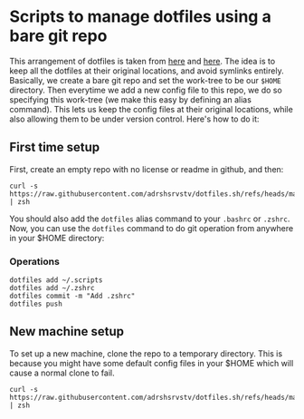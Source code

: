# Scripts to manage dotfiles using a bare git repo

This arrangement of dotfiles is taken from [here](https://news.ycombinator.com/item?id=11070797) and [here](https://developer.atlassian.com/blog/2016/02/best-way-to-store-dotfiles-git-bare-repo/). The idea is to keep all the dotfiles at their original locations, and avoid symlinks entirely. Basically, we create a bare git repo and set the work-tree to be our `$HOME` directory. Then everytime we add a new config file to this repo, we do so specifying this work-tree (we make this easy by defining an alias command). This lets us keep the config files at their original locations, while also allowing them to be under version control. Here's how to do it:

## First time setup

First, create an empty repo with no license or readme in github, and then:

```
curl -s https://raw.githubusercontent.com/adrshsrvstv/dotfiles.sh/refs/heads/main/setup.sh | zsh
```
You should also add the `dotfiles` alias command to your `.bashrc` or  `.zshrc`. Now, you can use the `dotfiles` command to do git operation from anywhere in your $HOME directory:

### Operations

```
dotfiles add ~/.scripts
dotfiles add ~/.zshrc
dotfiles commit -m "Add .zshrc"
dotfiles push
```
## New machine setup

To set up a new machine, clone the repo to a temporary directory. This is because you might have some default config files in your $HOME which will cause a normal clone to fail.
```
curl -s https://raw.githubusercontent.com/adrshsrvstv/dotfiles.sh/refs/heads/main/bootstrap.sh | zsh
```